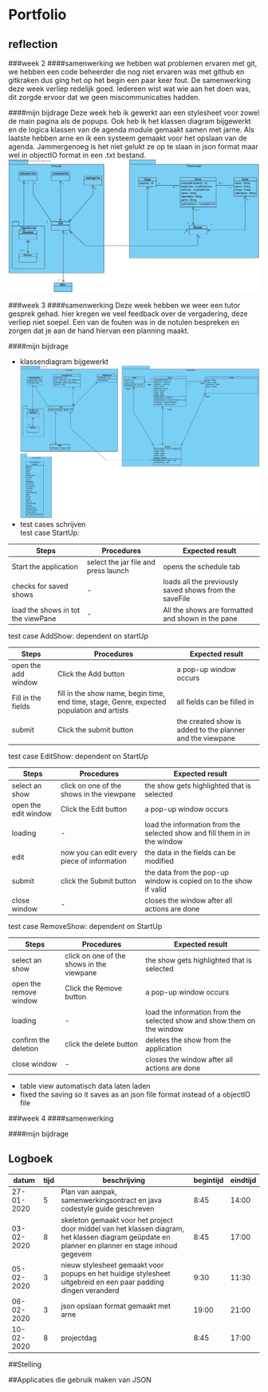 # Portfolio
## reflection


###week 2
####samenwerking
we hebben wat problemen ervaren met git, we hebben een code beheerder die nog niet ervaren was met github en gitkraken dus ging het op het begin een paar keer fout.
De samenwerking deze week verliep redelijk goed.
Iedereen wist wat wie aan het doen was, dit zorgde ervoor dat we geen miscommunicaties hadden.

####mijn bijdrage
Deze week heb ik gewerkt aan een stylesheet voor zowel de main pagina als de popups. 
Ook heb ik het klassen diagram bijgewerkt en de logica klassen van de agenda module gemaakt samen met jarne.
Als laatste hebben arne en ik een systeem gemaakt voor het opslaan van de agenda.
Jammergenoeg is het niet gelukt ze op te slaan in json format maar wel in objectIO format in een .txt bestand.
![Klassen diagram week 2](Resources/klassenDiagram_week2.png "Klassen diagram week 2")

###week 3
####samenwerking
Deze week hebben we weer een tutor gesprek gehad. hier kregen we veel feedback over de vergadering, deze verliep niet soepel.
Een van de fouten was in de notulen bespreken en zorgen dat je aan de hand hiervan een planning maakt.

####mijn bijdrage
- klassendiagram bijgewerkt
![Klassen diagram week 3](Resources/klassenDiagram_week3.png "Klassen diagram week 3")
- test cases schrijven <br>
test case StartUp:

|Steps|Procedures|Expected result|
|---|---|---|
|Start the application|select the jar file and press launch|opens the schedule tab|
|checks for saved shows|-|loads all the previously saved shows from the saveFile|
|load the shows in tot the viewPane|-|All the shows are formatted and shown in the pane|

test case AddShow: dependent on startUp

|Steps|Procedures|Expected result|
|---|---|---|
|open the add window|Click the Add button|a pop-up window occurs|
|Fill in the fields|fill in the show name, begin time, end time, stage, Genre, expected population and artists|all fields can be filled in|
|submit|Click the submit button|the created show is added to the planner and the viewpane|


test case EditShow: dependent on StartUp

|Steps|Procedures|Expected result|
|---|---|---|
|select an show|click on one of the shows in the viewpane|the show gets highlighted that is selected|
|open the edit window|Click the Edit button|a pop-up window occurs|
|loading|-|load the information from the selected show and fill them in in the window|
|edit|now you can edit every piece of information|the data in the fields can be modified|
|submit|click the Submit button|the data from the pop-up window is copied on to the show if valid|
|close window|-|closes the window after all actions are done


test case RemoveShow: dependent on StartUp

|Steps|Procedures|Expected result|
|---|---|---|
|select an show|click on one of the shows in the viewpane|the show gets highlighted that is selected|
|open the remove window|Click the Remove button|a pop-up window occurs|
|loading|-|load the information from the selected show and show them on the window|
|confirm the deletion|click the delete button|deletes the show from the application
|close window|-|closes the window after all actions are done


- table view automatisch data laten laden
- fixed the saving so it saves as an json file format instead of a objectIO file


###week 4
####samenwerking

####mijn bijdrage

## Logboek
|datum|tijd|beschrijving|begintijd|eindtijd
|---|---|---|---|---|
|27-01-2020|5|Plan van aanpak, samenwerkingsontract en java codestyle guide geschreven|8:45|14:00
|03-02-2020|8|skeleton gemaakt voor het project door middel van het klassen diagram, het klassen diagram geüpdate en planner en planner en stage inhoud gegevem|8:45|17:00
|05-02-2020|3|nieuw stylesheet gemaakt voor popups en het huidige stylesheet uitgebreid en een paar padding dingen veranderd|9:30|11:30
|06-02-2020|3|json opslaan format gemaakt met arne|19:00|21:00
|10-02-2020|8|projectdag|8:45|17:00

##Stelling


##Applicaties die gebruik maken van JSON